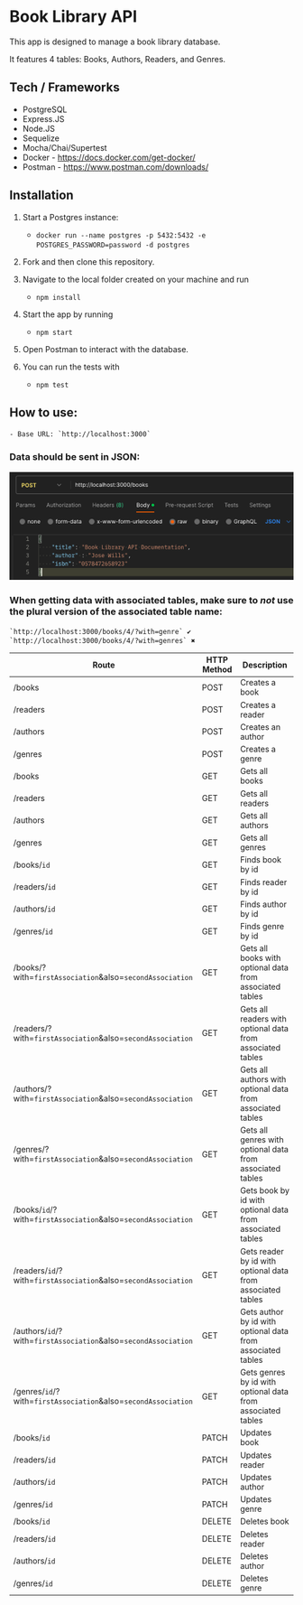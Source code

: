 # Book Library API

This app is designed to manage a book library database.

It features 4 tables: Books, Authors, Readers, and Genres.

## Tech / Frameworks

- PostgreSQL
- Express.JS
- Node.JS
- Sequelize
- Mocha/Chai/Supertest
- Docker - https://docs.docker.com/get-docker/
- Postman - https://www.postman.com/downloads/

## Installation

1. Start a Postgres instance:

   - `docker run --name postgres -p 5432:5432 -e POSTGRES_PASSWORD=password -d postgres`

2. Fork and then clone this repository.

3. Navigate to the local folder created on your machine and run

   - `npm install`

4. Start the app by running

   - `npm start`

5. Open Postman to interact with the database.

6. You can run the tests with

    - `npm test`

## How to use:

    - Base URL: `http://localhost:3000`

### Data should be sent in JSON:

![alt text](./images/Screenshot%202023-06-01%20at%2016.08.14.png)

### When getting data with associated tables, make sure to _not_ use the plural version of the associated table name:

    `http://localhost:3000/books/4/?with=genre` ✔︎
    `http://localhost:3000/books/4/?with=genres` ✖︎

| Route                                                           | HTTP Method | Description                                                |
| ----------------------------------------------------------------| ----------- | ---------------------------------------------------------- |
| /books                                                          | POST        | Creates a book                                             |
| /readers                                                        | POST        | Creates a reader                                           |
| /authors                                                        | POST        | Creates an author                                          |
| /genres                                                         | POST        | Creates a genre                                            |
| /books                                                          | GET         | Gets all books                                             |
| /readers                                                        | GET         | Gets all readers                                           |
| /authors                                                        | GET         | Gets all authors                                           |
| /genres                                                         | GET         | Gets all genres                                            |
| /books/`id`                                                     | GET         | Finds book by id                                           |
| /readers/`id`                                                   | GET         | Finds reader by id                                         |
| /authors/`id`                                                   | GET         | Finds author by id                                         |
| /genres/`id`                                                    | GET         | Finds genre by id                                          |
| /books/?with=`firstAssociation`&also=`secondAssociation`        | GET         | Gets all books with optional data from associated tables   |
| /readers/?with=`firstAssociation`&also=`secondAssociation`      | GET         | Gets all readers with optional data from associated tables |
| /authors/?with=`firstAssociation`&also=`secondAssociation`      | GET         | Gets all authors with optional data from associated tables |
| /genres/?with=`firstAssociation`&also=`secondAssociation`       | GET         | Gets all genres with optional data from associated tables  |
| /books/`id`/?with=`firstAssociation`&also=`secondAssociation`   | GET         | Gets book by id with optional data from associated tables  |
| /readers/`id`/?with=`firstAssociation`&also=`secondAssociation` | GET         | Gets reader by id with optional data from associated tables|
| /authors/`id`/?with=`firstAssociation`&also=`secondAssociation` | GET         | Gets author by id with optional data from associated tables|
| /genres/`id`/?with=`firstAssociation`&also=`secondAssociation`  | GET         | Gets genres by id with optional data from associated tables|
| /books/`id`                                                     | PATCH       | Updates book                                               |
| /readers/`id`                                                   | PATCH       | Updates reader                                             |
| /authors/`id`                                                   | PATCH       | Updates author                                             |
| /genres/`id`                                                    | PATCH       | Updates genre                                              |
| /books/`id`                                                     | DELETE      | Deletes book                                               |
| /readers/`id`                                                   | DELETE      | Deletes reader                                             |
| /authors/`id`                                                   | DELETE      | Deletes author                                             |
| /genres/`id`                                                    | DELETE      | Deletes genre                                              |

